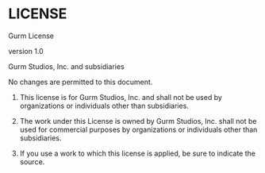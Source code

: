 # LICENSE

Gurm License

version 1.0



Gurm Studios, Inc. and subsidiaries

No changes are permitted to this document.



1. This license is for Gurm Studios, Inc. and shall not be used by organizations or individuals other than subsidiaries.

2. The work under this License is owned by Gurm Studios, Inc. shall not be used for commercial purposes by organizations or individuals other than subsidiaries.

3. If you use a work to which this license is applied, be sure to indicate the source.
